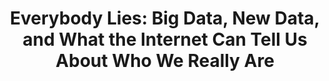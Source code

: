 ---
slug: "Everybody Lies: Big Data, New Data, and What the Internet Can Tell Us About Who We Really Are"
title: "Everybody Lies: Big Data, New Data, and What the Internet Can Tell Us About Who We Really Are"
authors: [whoisltd]
tags: [statics, machine-learning, concept]
sidebar_position: 1
---